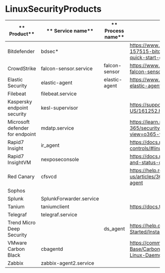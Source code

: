 # LinuxSecurityProducts

| **    Product**                     | **    Service name**        | **    Process name** | **    Notes**                                                                                                                         | **    Version file   **                                                          |
|-------------------------------------|-----------------------------|----------------------|---------------------------------------------------------------------------------------------------------------------------------------|----------------------------------------------------------------------------------|
|     Bitdefender                     |     bdsec*                  |                      |     https://www.bitdefender.com/business/support/en/77209-157515-bitdefender-endpoint-security-tools-for-linux-quick-start-guide.html |                                                                                  |
|     CrowdStrike                     |     falcon-sensor.service   |     falcon-sensor    |     https://www.crowdstrike.com/blog/tech-center/install-falcon-sensor-for-linux/                                                     |     /opt/CrowdStrike/falconctl —version                                          |
|     Elastic Security                |     elastic-agent           |     elastic-agent    |     https://www.elastic.co/guide/en/fleet/current/start-stop-elastic-agent.html                                                       |     elastic-agent version                                                        |
|     Filebeat                        |     filebeat.service        |                      |                                                                                                                                       |                                                                                  |
|     Kaspersky  endpoint security    |     kesl-supervisor         |                      |     https://support.kaspersky.com/kes4linux/10sp1/en-US/161252.htm                                                                    |                                                                                  |
|     Microsoft defender for endpoint |     mdatp.service           |                      |     https://learn.microsoft.com/en-us/microsoft-365/security/defender-endpoint/linux-support-install?view=o365-worldwide              |                                                                                  |
|     Rapid7 Insight                  |     ir_agent                |                      |     https://docs.rapid7.com/insight-agent/agent-controls/#linux                                                                       |     sudo cat   /opt/rapid7/ir_agent/components/insight_agent/common/agent.log    |
|     Rapid7 InsightVM                |     nexposeconsole          |                      |     https://docs.rapid7.com/insightvm/service-start-stop-and-status-controls/                                                         |                                                                                  |
|     Red Canary                      |     cfsvcd                  |                      |     https://help.redcanary.com/hc/en-us/articles/360052513614-Deploy-an-EDR-sensor-agent                                              |                                                                                  |
|     Sophos                          |                             |                      |                                                                                                                                       |     /opt/sophos-av/plugins/av/VERSION.ini                                        |
|     Splunk                          |     SplunkForwarder.service |                      |                                                                                                                                       |                                                                                  |
|     Tanium                          |     taniumclient            |                      |     https://docs.tanium.com/client/client/managing.html#linux                                                                         |                                                                                  |
|     Telegraf                        |     telegraf.service        |                      |                                                                                                                                       |                                                                                  |
|     Trend Micro Deep Security       |                             |     ds_agent         |     https://help.deepsecurity.trendmicro.com/10/0/Get-Started/Install/agent-deactivate-start-stop.html                                |                                                                                  |
|     VMware  Carbon Black            |     cbagentd                |                      |     https://community.carbonblack.com/t5/Knowledge-Base/Carbon-Black-Cloud-How-to-Stop-Start-the-Linux-Daemons/ta-p/62500             |     /opt/carbonblack/psc/bin/cbagentd ––version                                  |
|     Zabbix                          |     zabbix-agent2.service   |                      |                                                                                                                                       |                                                                                  |
